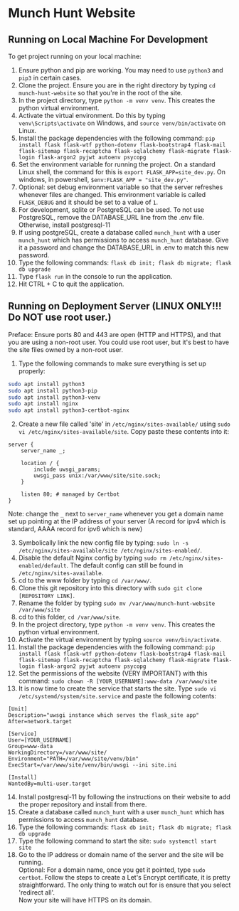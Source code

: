 # Munch Hunt Website

## Running on Local Machine For Development 

To get project running on your local machine:

1. Ensure python and pip are working. You may need to use `python3` and `pip3` in certain cases.
2. Clone the project. Ensure you are in the right directory by typing `cd munch-hunt-website` so that you're in the root of the site.
3. In the project directory, type `python -m venv venv`. This creates the python virtual environment.
4. Activate the virtual environment. Do this by typing `venv\Scripts\activate` on Windows, and `source venv/bin/activate` on Linux.
5. Install the package dependencies with the following command: `pip install flask flask-wtf python-dotenv flask-bootstrap4 flask-mail flask-sitemap flask-recaptcha flask-sqlalchemy flask-migrate flask-login flask-argon2 pyjwt autoenv psycopg` 
6. Set the environment variable for running the project. On a standard Linux shell, the command for this is `export FLASK_APP=site_dev.py`. On windows, in powershell, `$env:FLASK_APP = "site_dev.py"`. 
7. Optional: set debug environment variable so that the server refreshes whenever files are changed. This environment variable is called `FLASK_DEBUG` and it should be set to a value of `1`.
8. For development, sqlite or PostgreSQL can be used. To not use PostgreSQL, remove the DATABASE_URL line from the .env file. Otherwise, install postgresql-11
9. If using postgreSQL, create a database called `munch_hunt` with a user `munch_hunt` which has permissions to access `munch_hunt` database. Give it a password and change the DATABASE_URL in .env to match this new password.
10. Type the following commands: `flask db init; flask db migrate; flask db upgrade`
11. Type `flask run` in the console to run the application.
12. Hit CTRL + C to quit the application. 

## Running on Deployment Server (LINUX ONLY!!! Do NOT use root user.)

Preface: Ensure ports 80 and 443 are open (HTTP and HTTPS), and that you are using a non-root user. You could use root user, but it's best to have the site files owned by a non-root user.

1. Type the following commands to make sure everything is set up properly:

```bash
sudo apt install python3
sudo apt install python3-pip
sudo apt install python3-venv
sudo apt install nginx
sudo apt install python3-certbot-nginx
```

2. Create a new file called 'site' in `/etc/nginx/sites-available/` using `sudo vi /etc/nginx/sites-available/site`. Copy paste these contents into it:

```
server {
    server_name _;

    location / {
        include uwsgi_params;
        uwsgi_pass unix:/var/www/site/site.sock;
    }

    listen 80; # managed by Certbot
}
```

Note: change the `_` next to `server_name` whenever you get a domain name set up pointing at the IP address of your server (A record for ipv4 which is standard, AAAA record for ipv6 which is new)

3. Symbolically link the new config file by typing: `sudo ln -s /etc/nginx/sites-available/site /etc/nginx/sites-enabled/`.  
4. Disable the default Nginx config by typing `sudo rm /etc/nginx/sites-enabled/default`. The default config can still be found in `/etc/nginx/sites-available`.  
5. cd to the www folder by typing `cd /var/www/`.   
6. Clone this git repository into this directory with `sudo git clone [REPOSITORY LINK]`.   
7. Rename the folder by typing `sudo mv /var/www/munch-hunt-website /var/www/site`  
8. cd to this folder, `cd /var/www/site`.  
9. In the project directory, type `python -m venv venv`. This creates the python virtual environment.  
10. Activate the virtual environment by typing `source venv/bin/activate`.   
11. Install the package dependencies with the following command: `pip install flask flask-wtf python-dotenv flask-bootstrap4 flask-mail flask-sitemap flask-recaptcha flask-sqlalchemy flask-migrate flask-login flask-argon2 pyjwt autoenv psycopg`  
12. Set the permissions of the website (VERY IMPORTANT) with this command: `sudo chown -R [YOUR_USERNAME]:www-data /var/www/site`   
13. It is now time to create the service that starts the site. Type `sudo vi /etc/systemd/system/site.service` and paste the following cotents:  

```
[Unit]
Description="uwsgi instance which serves the flask_site app"
After=network.target

[Service]
User=[YOUR_USERNAME]
Group=www-data
WorkingDirectory=/var/www/site/
Environment="PATH=/var/www/site/venv/bin"
ExecStart=/var/www/site/venv/bin/uwsgi --ini site.ini

[Install]
WantedBy=multi-user.target
```
14. Install postgresql-11 by following the instructions on their website to add the proper repository and install from there. 
15. Create a database called `munch_hunt` with a user `munch_hunt` which has permissions to access `munch_hunt` database.
16. Type the following commands: `flask db init; flask db migrate; flask db upgrade`
17. Type the following command to start the site: `sudo systemctl start site`  
18. Go to the IP address or domain name of the server and the site will be running.   
Optional: For a domain name, once you get it pointed, type `sudo certbot`. Follow the steps to create a Let's Encrypt certificate, it is pretty straightforward. The only thing to watch out for is ensure that you select 'redirect all'.   
Now your site will have HTTPS on its domain.  